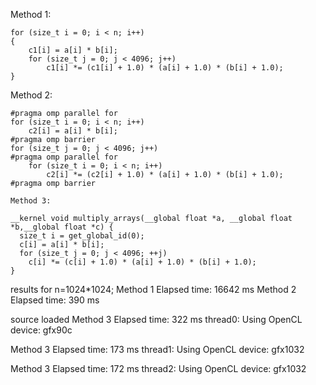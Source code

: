 Method 1:

    for (size_t i = 0; i < n; i++)
    {
        c1[i] = a[i] * b[i];
        for (size_t j = 0; j < 4096; j++)
            c1[i] *= (c1[i] + 1.0) * (a[i] + 1.0) * (b[i] + 1.0);
    }

Method 2:

    #pragma omp parallel for
    for (size_t i = 0; i < n; i++)
        c2[i] = a[i] * b[i];
    #pragma omp barrier
    for (size_t j = 0; j < 4096; j++)
    #pragma omp parallel for
        for (size_t i = 0; i < n; i++)
            c2[i] *= (c2[i] + 1.0) * (a[i] + 1.0) * (b[i] + 1.0);
    #pragma omp barrier

    Method 3:

    __kernel void multiply_arrays(__global float *a, __global float *b,__global float *c) {
      size_t i = get_global_id(0);
      c[i] = a[i] * b[i];
      for (size_t j = 0; j < 4096; ++j)
        c[i] *= (c[i] + 1.0) * (a[i] + 1.0) * (b[i] + 1.0); 
    }


results for  n=1024*1024;
Method 1 Elapsed time: 16642 ms
Method 2 Elapsed time: 390 ms

source loaded
Method 3 Elapsed time: 322 ms thread0: Using OpenCL device: gfx90c

Method 3 Elapsed time: 173 ms thread1: Using OpenCL device: gfx1032

Method 3 Elapsed time: 172 ms thread2: Using OpenCL device: gfx1032
